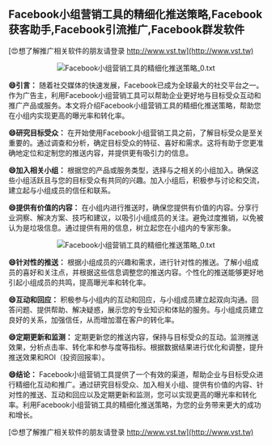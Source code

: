 ## **Facebook小组营销工具的精细化推送策略,Facebook获客助手,Facebook引流推广,Facebook群发软件**

[😍想了解推广相关软件的朋友请登录 http://www.vst.tw](http://www.vst.tw)

 <center><img src="https://vst.tw/MP4/tuiguang/png/6.png" alt="Facebook小组营销工具的精细化推送策略_0.txt"></center>

**😄引言：**
随着社交媒体的快速发展，Facebook已成为全球最大的社交平台之一。作为广告主，利用Facebook小组营销工具可以帮助企业更好地与目标受众互动和推广产品或服务。本文将介绍Facebook小组营销工具的精细化推送策略，帮助您在小组内实现更高的曝光率和转化率。

**😄研究目标受众：**
在开始使用Facebook小组营销工具之前，了解目标受众是至关重要的。通过调查和分析，确定目标受众的特征、喜好和需求。这将有助于您更准确地定位和定制您的推送内容，并提供更有吸引力的信息。

**😄加入相关小组：**
根据您的产品或服务类型，选择与之相关的小组加入。确保这些小组活跃且与您的目标受众有共同的兴趣。加入小组后，积极参与讨论和交流，建立起与小组成员的信任和联系。

**😄提供有价值的内容：**
在小组内进行推送时，确保您提供有价值的内容。分享行业洞察、解决方案、技巧和建议，以吸引小组成员的关注。避免过度推销，以免被认为是垃圾信息。通过提供有用的信息，树立起您在小组内的专家形象。

 <center><img src="https://vst.tw/MP4/tuiguang/png/5.png" alt="Facebook小组营销工具的精细化推送策略_0.txt"></center>

**😄针对性的推送：**
根据小组成员的兴趣和需求，进行针对性的推送。了解小组成员的喜好和关注点，并根据这些信息调整您的推送内容。个性化的推送能够更好地引起小组成员的共鸣，提高曝光率和转化率。

**😄互动和回应：**
积极参与小组内的互动和回应，与小组成员建立起双向沟通。回答问题、提供帮助、解决疑惑，展示您的专业知识和体贴的服务。与小组成员建立良好的关系，加强信任，从而增加潜在客户的转化率。

**😄定期更新和监测：**
定期更新您的推送内容，保持与目标受众的互动。监测推送效果，分析点击率、转化率和参与度等指标。根据数据结果进行优化和调整，提升推送效果和ROI（投资回报率）。

**😄结论：**
Facebook小组营销工具提供了一个有效的渠道，帮助企业与目标受众进行精细化互动和推广。通过研究目标受众、加入相关小组、提供有价值的内容、针对性的推送、互动和回应以及定期更新和监测，您可以实现更高的曝光率和转化率。利用Facebook小组营销工具的精细化推送策略，为您的业务带来更大的成功和增长。

[😍想了解推广相关软件的朋友请登录 http://www.vst.tw](http://www.vst.tw)



